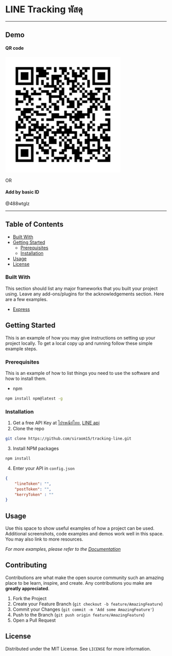 

<h1>LINE Tracking พัสดุ</h1>
<hr />

## Demo 

#### QR code

![QR code](https://github.com/siraom15/tracking-line/blob/main/img/488wtglz.png?raw=true)

OR
#### Add by basic ID
@488wtglz
<hr /> 

<!-- TABLE OF CONTENTS -->
## Table of Contents

* [Built With](#built-with)
* [Getting Started](#getting-started)
  * [Prerequisites](#prerequisites)
  * [Installation](#installation)
* [Usage](#usage)
* [License](#license)




### Built With
This section should list any major frameworks that you built your project using. Leave any add-ons/plugins for the acknowledgements section. Here are a few examples.
* [Express](https://expressjs.com/)



<!-- GETTING STARTED -->
## Getting Started

This is an example of how you may give instructions on setting up your project locally.
To get a local copy up and running follow these simple example steps.

### Prerequisites

This is an example of how to list things you need to use the software and how to install them.
* npm
```sh
npm install npm@latest -g
```

### Installation

1. Get a free API Key at [ไปรษณีย์ไทย](https://www.thailandpost.co.th/th/index/), [LINE api](https://developers.line.biz/)
2. Clone the repo
```sh
git clone https://github.com/siraom15/tracking-line.git
```
3. Install NPM packages
```sh
npm install
```
4. Enter your API in `config.json`
```JSON
{
    "lineToken": "",
    "postToken": "",
    "kerryToken" : ""
}
```



<!-- USAGE EXAMPLES -->
## Usage

Use this space to show useful examples of how a project can be used. Additional screenshots, code examples and demos work well in this space. You may also link to more resources.

_For more examples, please refer to the [Documentation](https://example.com)_






<!-- CONTRIBUTING -->
## Contributing

Contributions are what make the open source community such an amazing place to be learn, inspire, and create. Any contributions you make are **greatly appreciated**.

1. Fork the Project
2. Create your Feature Branch (`git checkout -b feature/AmazingFeature`)
3. Commit your Changes (`git commit -m 'Add some AmazingFeature'`)
4. Push to the Branch (`git push origin feature/AmazingFeature`)
5. Open a Pull Request



<!-- LICENSE -->
## License

Distributed under the MIT License. See `LICENSE` for more information.








